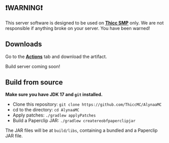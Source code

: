 
## ❗WARNING❗
This server software is designed to be used on [**Thicc SMP**](https://thiccsmp.qtpc.tech) only. We are not responsible if anything broke on your server. You have been warned!

## Downloads
Go to the [**Actions**](https://github.com/ThiccMC/AlynaaMC/actions) tab and download the artifact.

Build server coming soon!

## Build from source
**Make sure you have JDK 17 and `git` installed.**

- Clone this repository: `git clone https://github.com/ThiccMC/AlynaaMC`
- cd to the directory: `cd AlynaaMC`
- Apply patches: `./gradlew applyPatches`
- Build a Paperclip JAR: `./gradlew createreobfpaperclipjar`

The JAR files will be at `build/libs`, containing a bundled and a Paperclip JAR file.
